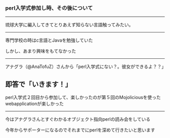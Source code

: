 ### perl入学式参加し時、その後について

---

琉球大学に編入してきてとりあえず知らない言語触ってみたい。

---

専門学校の時はc言語とJavaを勉強していた

しかし、あまり興味をもてなかった

---

アナグラ（@AnaTofuZ）さんから「perl入学式にない？。彼女ができるよ？？」

即答で「いきます！」
---

perl入学式２回目から参加して、楽しかったのが第５回のMojoliciousを使ったwebapplicationが楽しかった

---

今はアナグラさんとすぐわかるオブジェクト指向perlの読み会をしている

今年からサポーターになるのでそれまでにperlを深めて行きたいと思います
